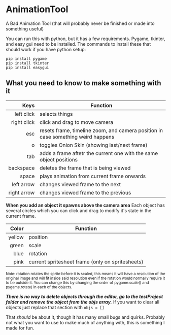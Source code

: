 # AnimationTool
A Bad Animation Tool (that will probably never be finished or made into something useful)

You can run this with python, but it has a few requirements. Pygame, tkinter, and easy gui need to be installed. The commands to install these that should work if you have python setup:
```
pip install pygame
pip install tkinter
pip install easygui
```

## What you need to know to make something with it

| Keys | Function |
|-----:|---------------|
|left click|selects things|
|right click|click and drag to move camera|
|esc|resets frame, timeline zoom, and camera position in case something weird happens|
|     o|toggles Onion Skin (showing last/next frame)               |
|     tab|adds a frame aftetr the current one with the same object positions          |
|    backspace |deletes the frame that is being viewed               |
|space|plays animation from current frame onwards|
|left arrow|changes viewed frame to the next|
|right arrow|changes viewed frame to the previous|

**When you add an object it spawns above the camera area**
Each object has several circles which you can click and drag to modify it's state in the current frame.

| Color | Function |
|-----:|---------------|
|yellow|position|
|green|scale|
|blue|rotation|
|pink|current spritesheet frame (only on spritesheets)|

<sub>Note: rotation rotates the sprite before it is scaled, this means it will have a resolution of the original image and will fit inside said resolution even if the rotation would normally require it to be outside it. You can change this by changing the order of pygame.scale() and pygame.rotate) in each of the objects.</sub>

***There is no way to delete objects through the editor, go to the testProject folder and remove the object from the objs array.***
If you want to clear all objects just replace that section with ```objs = []```

That *should* be about it, though it has many small bugs and quirks. Probably not what you want to use to make much of anything with, this is something I made for fun.
